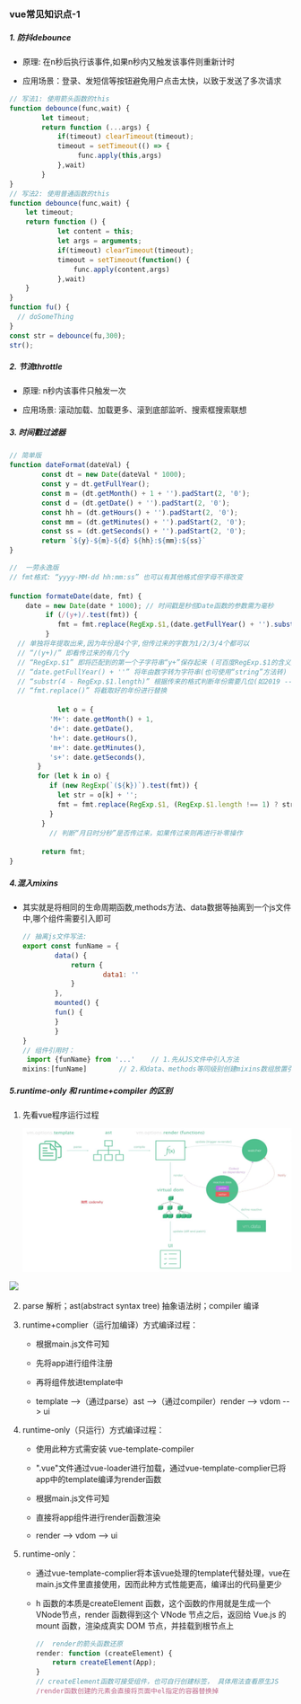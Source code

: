 ### vue常见知识点-1

##### 1. 防抖debounce

- 原理: 在n秒后执行该事件,如果n秒内又触发该事件则重新计时

- 应用场景：登录、发短信等按钮避免用户点击太快，以致于发送了多次请求

```javascript
// 写法1: 使用箭头函数的this
function debounce(func,wait) {
		let timeout;
		return function (...args) {
  			if(timeout) clearTimeout(timeout);
  			timeout = setTimeout(() => {
		   		 func.apply(this,args)
  			},wait)
		}
}
// 写法2: 使用普通函数的this
function debounce(func,wait) {
  	let timeout;
  	return function () {
    		let content = this;
    		let args = arguments;
    		if(timeout) clearTimeout(timeout);
    		timeout = setTimeout(function() {
      			func.apply(content,args)
    		},wait)
  	}
}
function fu() {
  // doSomeThing
}
const str = debounce(fu,300);
str();
```

##### 2. 节流throttle

- 原理: n秒内该事件只触发一次 

- 应用场景: 滚动加载、加载更多、滚到底部监听、搜索框搜索联想



##### 3. 时间戳过滤器 

```javascript
// 简单版
function dateFormat(dateVal) {
		const dt = new Date(dateVal * 1000);
		const y = dt.getFullYear();
		const m = (dt.getMonth() + 1 + '').padStart(2, '0');
		const d = (dt.getDate() + '').padStart(2, '0');
		const hh = (dt.getHours() + '').padStart(2, '0');
		const mm = (dt.getMinutes() + '').padStart(2, '0');
		const ss = (dt.getSeconds() + '').padStart(2, '0');
		return `${y}-${m}-${d} ${hh}:${mm}:${ss}`
}
```

```javascript
//  一劳永逸版
// fmt格式: “yyyy-MM-dd hh:mm:ss” 也可以有其他格式但字母不得改变 

function formateDate(date, fmt) {
  	date = new Date(date * 1000); // 时间戳是秒但Date函数的参数需为毫秒
 		 if (/(y+)/.test(fmt)) {
    		fmt = fmt.replace(RegExp.$1,(date.getFullYear() + '').substr(4 - RegExp.$1.length));
 		 }
  // 单独将年提取出来,因为年份是4个字,但传过来的字数为1/2/3/4个都可以
  // “/(y+)/” 即看传过来的有几个y
  // “RegExp.$1” 即将匹配到的第一个子字符串“y+”保存起来 (可百度RegExp.$1的含义)
  // “date.getFullYear() + ''” 将年由数字转为字符串(也可使用“string”方法转)
  // “substr(4 - RegExp.$1.length)” 根据传来的格式判断年份需要几位(如2019 --> 19)
  // “fmt.replace()” 将截取好的年份进行替换

 			let o = {
          'M+': date.getMonth() + 1,
          'd+': date.getDate(),
          'h+': date.getHours(),
          'm+': date.getMinutes(),
          's+': date.getSeconds(),
       }
       for (let k in o) {
          if (new RegExp(`(${k})`).test(fmt)) {
            let str = o[k] + '';
            fmt = fmt.replace(RegExp.$1, (RegExp.$1.length !== 1) ? str : str.padStart(2,'0'))
          }
        }
		  // 判断“月日时分秒”是否传过来，如果传过来则再进行补零操作

  		return fmt;
}
```



##### 4.混入mixins

- 其实就是将相同的生命周期函数,methods方法、data数据等抽离到一个js文件中,哪个组件需要引入即可

    ```javascript
    // 抽离js文件写法:
    export const funName = {
     		data() {
      			return {
       					data1: ''
      			}
     		},
     		mounted() {
      		fun() {
      		}
     		}
    }
    // 组件引用时：
     import {funName} from '...'  	// 1.先从JS文件中引入方法
    mixins:[funName]		// 2.和data、methods等同级别创建mixins数组放置引入的数据
    ```

    

##### 5.runtime-only 和 runtime+compiler 的区别

1. 先看vue程序运行过程

    <img src="imgs/vueImg/vue运行过程.jpg" alt="vue运行过程"  />

<img src="imgs/vueImg/runtime-only和complier.jpg"  />

2. parse 解析；ast(abstract syntax tree) 抽象语法树；compiler 编译

3. runtime+complier（运行加编译）方式编译过程：

    - 根据main.js文件可知

    - 先将app进行组件注册
    - 再将组件放进template中
    - template -->（通过parse）ast -->（通过compiler）render --> vdom --> ui

4. runtime-only（只运行）方式编译过程：

    - 使用此种方式需安装 vue-template-compiler
    - ".vue"文件通过vue-loader进行加载，通过vue-template-complier已将app中的template编译为render函数
    - 根据main.js文件可知

    - 直接将app组件进行render函数渲染
    - render --> vdom --> ui   

5. runtime-only：

    - 通过vue-template-complier将本该vue处理的template代替处理，vue在main.js文件里直接使用，因而此种方式性能更高，编译出的代码量更少

    - h 函数的本质是createElement 函数，这个函数的作用就是生成一个 VNode节点，render 函数得到这个 VNode 节点之后，返回给 Vue.js 的 mount 函数，渲染成真实 DOM 节点，并挂载到根节点上

        ```javascript
        //  render的箭头函数还原
        render: function (createElement) {
            return createElement(App);
        }
        // createElement函数可接受组件，也可自行创建标签， 具体用法查看原生JS
        /render函数创建的元素会直接将页面中el指定的容器替换掉
        ```

        

